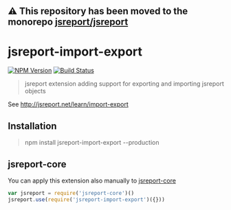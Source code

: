 **⚠️ This repository has been moved to the monorepo [jsreport/jsreport](https://github.com/jsreport/jsreport)**
--

# jsreport-import-export

[![NPM Version](http://img.shields.io/npm/v/jsreport-import-export.svg?style=flat-square)](https://npmjs.com/package/jsreport-import-export)
[![Build Status](https://travis-ci.com/jsreport/jsreport-import-export.png?branch=master)](https://travis-ci.com/jsreport/jsreport-import-export)

> jsreport extension adding support for exporting and importing jsreport objects

See http://jsreport.net/learn/import-export

## Installation
> npm install jsreport-import-export --production

## jsreport-core
You can apply this extension also manually to [jsreport-core](https://github.com/jsreport/jsreport-core)

```js
var jsreport = require('jsreport-core')()
jsreport.use(require('jsreport-import-export')({}))
```
